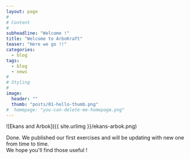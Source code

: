 ```yaml
---
layout: page
#
# Content
#
subheadline: "Welcome !"
title: "Welcome to ArboKraft"
teaser: "Here we go !!"
categories:
  - blog
tags:
  - blog
  - news
#
# Styling
#
image:
  header: ""
  thumb: "posts/01-hello-thumb.png"
#  homepage: "you-can-delete-me-homepage.png"
---
```



![Ekans and Arbok]({{ site.urlimg }}/ekans-arbok.png)

Done. We published our first exercises and will be updating with new one from time to time.<br/>
We hope you'll find those useful !<br/>